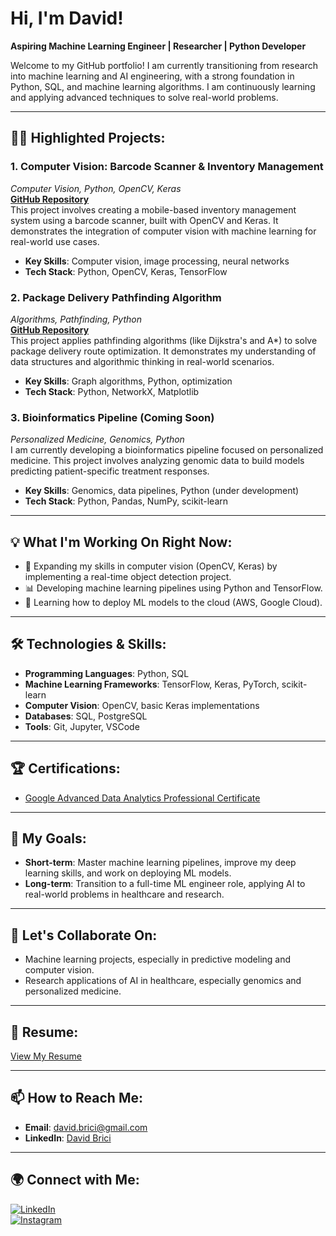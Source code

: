 # Hi, I'm David!  
**Aspiring Machine Learning Engineer | Researcher | Python Developer**

Welcome to my GitHub portfolio! I am currently transitioning from research into machine learning and AI engineering, with a strong foundation in Python, SQL, and machine learning algorithms. I am continuously learning and applying advanced techniques to solve real-world problems.

---

## 🧑‍💻 **Highlighted Projects:**

### 1. **Computer Vision: Barcode Scanner & Inventory Management**  
*Computer Vision, Python, OpenCV, Keras*  
**[GitHub Repository](https://github.com/your-repo/barcode-scanner-inventory)**  
This project involves creating a mobile-based inventory management system using a barcode scanner, built with OpenCV and Keras. It demonstrates the integration of computer vision with machine learning for real-world use cases.

- **Key Skills**: Computer vision, image processing, neural networks
- **Tech Stack**: Python, OpenCV, Keras, TensorFlow

### 2. **Package Delivery Pathfinding Algorithm**  
*Algorithms, Pathfinding, Python*  
**[GitHub Repository](https://github.com/joshmadakor1/Package-Delivery-Pathfinding-Algorithm)**  
This project applies pathfinding algorithms (like Dijkstra's and A*) to solve package delivery route optimization. It demonstrates my understanding of data structures and algorithmic thinking in real-world scenarios.

- **Key Skills**: Graph algorithms, Python, optimization
- **Tech Stack**: Python, NetworkX, Matplotlib

### 3. **Bioinformatics Pipeline (Coming Soon)**  
*Personalized Medicine, Genomics, Python*  
I am currently developing a bioinformatics pipeline focused on personalized medicine. This project involves analyzing genomic data to build models predicting patient-specific treatment responses.

- **Key Skills**: Genomics, data pipelines, Python (under development)
- **Tech Stack**: Python, Pandas, NumPy, scikit-learn

---

## 💡 **What I'm Working On Right Now:**

- 🔭 Expanding my skills in computer vision (OpenCV, Keras) by implementing a real-time object detection project.
- 📊 Developing machine learning pipelines using Python and TensorFlow.
- 🤔 Learning how to deploy ML models to the cloud (AWS, Google Cloud).

---

## 🛠 **Technologies & Skills:**

- **Programming Languages**: Python, SQL
- **Machine Learning Frameworks**: TensorFlow, Keras, PyTorch, scikit-learn
- **Computer Vision**: OpenCV, basic Keras implementations
- **Databases**: SQL, PostgreSQL
- **Tools**: Git, Jupyter, VSCode

---

## 🏆 **Certifications**:

- [Google Advanced Data Analytics Professional Certificate](https://coursera.org/share/1d1b812c5d571724828da2be62afd3dd)

---

## 🎯 **My Goals**:

- **Short-term**: Master machine learning pipelines, improve my deep learning skills, and work on deploying ML models.
- **Long-term**: Transition to a full-time ML engineer role, applying AI to real-world problems in healthcare and research.

---

## 🤝 **Let's Collaborate On**:

- Machine learning projects, especially in predictive modeling and computer vision.
- Research applications of AI in healthcare, especially genomics and personalized medicine.

---

## 📄 **Resume**:  
[View My Resume](https://github.com/your-resume-link)

---

## 📫 **How to Reach Me**:

- **Email**: david.brici@gmail.com  
- **LinkedIn**: [David Brici](https://linkedin.com/in/david-brici-4495ab110/)

---

## 🌍 **Connect with Me**:

[![LinkedIn](https://cdn.jsdelivr.net/npm/simple-icons@v3/icons/linkedin.svg)][linkedin]  
[![Instagram](https://cdn.jsdelivr.net/npm/simple-icons@v3/icons/instagram.svg)][instagram]

[instagram]: https://www.instagram.com/your-username/  
[linkedin]: https://linkedin.com/in/david-brici-4495ab110/
